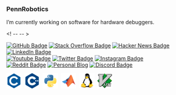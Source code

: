 ### PennRobotics

I’m currently working on software for hardware debuggers.

<! -- -- ><div id="badges">
  <a href="https://github.com/PennRobotics/"><img src="https://img.shields.io/badge/GitHub-darkslategrey?style=plastic&logo=github&logoColor=white" alt="GitHub Badge"/></a>
  <a href="https://stackoverflow.com/users/10641561"><img src="https://img.shields.io/badge/StackOverflow-darkorange?style=plastic&logo=stackoverflow&logoColor=white" alt="Stack Overflow Badge"/></a>
  <a href="https://news.ycombinator.com/user?id=PennRobotics"><img src="https://img.shields.io/badge/HackerNews-orange?style=plastic&logo=ycombinator&logoColor=white" alt="Hacker News Badge"/></a>
  <a href="https://www.linkedin.com/in/pennrobotics/"><img src="https://img.shields.io/badge/LinkedIn-steelblue?style=plastic&logo=linkedin&logoColor=white" alt="LinkedIn Badge"/></a>
  <br/>
  <a href=""><img src="https://img.shields.io/badge/YouTube-crimson?style=plastic&logo=youtube&logoColor=white" alt="Youtube Badge"/></a>
  <a href=""><img src="https://img.shields.io/badge/Twitter-dodgerblue?style=plastic&logo=twitter&logoColor=white" alt="Twitter Badge"/></a>
  <a href=""><img src="https://img.shields.io/badge/Instagram-lightcoral?style=plastic&logo=instagram&logoColor=white" alt="Instagram Badge"/></a>
  <br/>
  <a href=""><img src="https://img.shields.io/badge/Reddit-orangered?style=plastic&logo=reddit&logoColor=white" alt="Reddit Badge"/></a>
  <a href=""><img src="https://img.shields.io/badge/Personal Blog-white?style=plastic" alt="Personal Blog"/></a>
  <a href=""><img src="https://img.shields.io/badge/Discord-mediumpurple?style=plastic&logo=discord&logoColor=white" alt="Discord Badge"/></a>
</div><!-- -->

  
<div>
  <img src="https://github.com/devicons/devicon/blob/master/icons/c/c-plain.svg" title="C" alt="C" width="40" height="40"/>&nbsp;
  <img src="https://github.com/devicons/devicon/blob/master/icons/cplusplus/cplusplus-plain.svg" title="C++" alt="C++" width="40" height="40"/>&nbsp;
  <img src="https://github.com/devicons/devicon/blob/master/icons/python/python-original.svg" title="Python" alt="Python" width="40" height="40"/>&nbsp;
  <img src="https://github.com/devicons/devicon/blob/master/icons/matlab/matlab-original.svg" title="Matlab" alt="Matlab" width="40" height="40"/>&nbsp;
  <img src="https://github.com/devicons/devicon/blob/master/icons/linux/linux-original.svg" title="Linux" alt="Linux" width="40" height="40"/>&nbsp;
  <img src="https://github.com/devicons/devicon/blob/master/icons/vim/vim-original.svg" title="Vim" alt="Vim" width="40" height="40"/>
</div>
